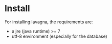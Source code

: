 # Install

For installing lavagna, the requirements are:

 - a jre (java runtime) >= 7
 - utf-8 environment (especially for the database)